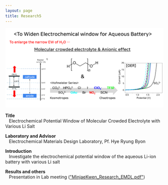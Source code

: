 ```yaml
---
layout: page
title: Research5
---
```


<p align="center" style="max-width:100%; height:auto;">
    <img src="/images/R5_full.png" style="max-width:100%; height:auto;" />
</p>

<p style="clear:left;">
  <strong>Title</strong><br>
  &nbsp;&nbsp;&nbsp;Electrochemical Potential Window of Molecular Crowded Electrolyte with Various Li Salt<br>
    
  <strong>Laboratory and Advisor</strong><br>
  &nbsp;&nbsp;&nbsp;Electrochemical Materials Design Laboratory, Pf. Hye Ryung Byon<br>

  <strong>Introduction</strong><br>
  &nbsp;&nbsp;&nbsp;Investigate the electrochemical potential window of the aqueous Li-ion battery with various Li salt<br>

  <strong>Results and others</strong><br>
  &nbsp;&nbsp;&nbsp;Presentation in Lab meeting (<a href="">"MinjaeKwen_Research_EMDL.pdf"</a>)
</p>
